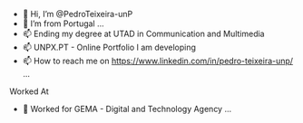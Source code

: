 - 👋 Hi, I’m @PedroTeixeira-unP
- 🌱 I’m from Portugal ...
- 📫 Ending my degree at UTAD in Communication and Multimedia 
- 📫 UNPX.PT  - Online Portfolio I am developing
- 📫 How to reach me on https://www.linkedin.com/in/pedro-teixeira-unp/ ...

Worked At
- 💞️ Worked for GEMA - Digital and Technology Agency  ...


